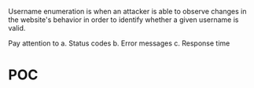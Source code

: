 Username enumeration is when an attacker is able to observe changes in the website's behavior in order to identify whether a given username is valid. 

Pay attention to 
  a. Status codes
  b. Error messages
  c. Response time


# POC 
